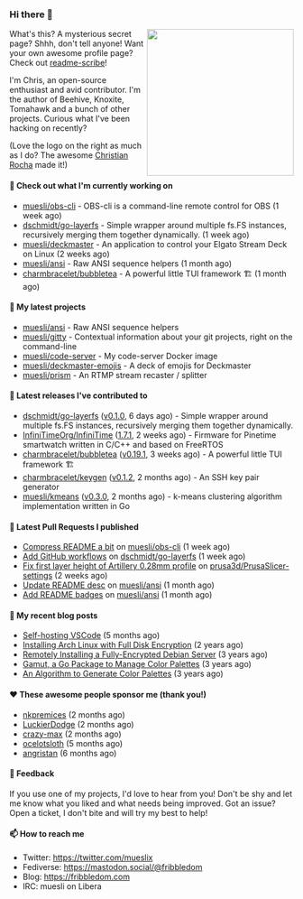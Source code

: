 ### Hi there 👋

<img align="right" src="https://raw.githubusercontent.com/muesli/muesli/master/assets/termenv.png" width="260">

What's this? A mysterious secret page? Shhh, don't tell anyone!
Want your own awesome profile page? Check out [readme-scribe](https://github.com/muesli/readme-scribe)!

I'm Chris, an open-source enthusiast and avid contributor. I'm the author of Beehive, Knoxite, Tomahawk and a bunch
of other projects. Curious what I've been hacking on recently?

(Love the logo on the right as much as I do? The awesome [Christian Rocha](https://github.com/meowgorithm/) made it!)

#### 👷 Check out what I'm currently working on

- [muesli/obs-cli](https://github.com/muesli/obs-cli) - OBS-cli is a command-line remote control for OBS (1 week ago)
- [dschmidt/go-layerfs](https://github.com/dschmidt/go-layerfs) - Simple wrapper around multiple fs.FS instances, recursively merging them together dynamically. (1 week ago)
- [muesli/deckmaster](https://github.com/muesli/deckmaster) - An application to control your Elgato Stream Deck on Linux (2 weeks ago)
- [muesli/ansi](https://github.com/muesli/ansi) - Raw ANSI sequence helpers (1 month ago)
- [charmbracelet/bubbletea](https://github.com/charmbracelet/bubbletea) - A powerful little TUI framework 🏗 (1 month ago)

#### 🌱 My latest projects

- [muesli/ansi](https://github.com/muesli/ansi) - Raw ANSI sequence helpers
- [muesli/gitty](https://github.com/muesli/gitty) - Contextual information about your git projects, right on the command-line
- [muesli/code-server](https://github.com/muesli/code-server) - My code-server Docker image
- [muesli/deckmaster-emojis](https://github.com/muesli/deckmaster-emojis) - A deck of emojis for Deckmaster
- [muesli/prism](https://github.com/muesli/prism) - An RTMP stream recaster / splitter

#### 🔭 Latest releases I've contributed to

- [dschmidt/go-layerfs](https://github.com/dschmidt/go-layerfs) ([v0.1.0](https://github.com/dschmidt/go-layerfs/releases/tag/v0.1.0), 6 days ago) - Simple wrapper around multiple fs.FS instances, recursively merging them together dynamically.
- [InfiniTimeOrg/InfiniTime](https://github.com/InfiniTimeOrg/InfiniTime) ([1.7.1](https://github.com/InfiniTimeOrg/InfiniTime/releases/tag/1.7.1), 2 weeks ago) - Firmware for Pinetime smartwatch written in C/C&#43;&#43; and based on FreeRTOS
- [charmbracelet/bubbletea](https://github.com/charmbracelet/bubbletea) ([v0.19.1](https://github.com/charmbracelet/bubbletea/releases/tag/v0.19.1), 3 weeks ago) - A powerful little TUI framework 🏗
- [charmbracelet/keygen](https://github.com/charmbracelet/keygen) ([v0.1.2](https://github.com/charmbracelet/keygen/releases/tag/v0.1.2), 2 months ago) - An SSH key pair generator
- [muesli/kmeans](https://github.com/muesli/kmeans) ([v0.3.0](https://github.com/muesli/kmeans/releases/tag/v0.3.0), 2 months ago) - k-means clustering algorithm implementation written in Go

#### 🔨 Latest Pull Requests I published

- [Compress README a bit](https://github.com/muesli/obs-cli/pull/24) on [muesli/obs-cli](https://github.com/muesli/obs-cli) (1 week ago)
- [Add GitHub workflows](https://github.com/dschmidt/go-layerfs/pull/1) on [dschmidt/go-layerfs](https://github.com/dschmidt/go-layerfs) (1 week ago)
- [Fix first layer height of Artillery 0.28mm profile](https://github.com/prusa3d/PrusaSlicer-settings/pull/145) on [prusa3d/PrusaSlicer-settings](https://github.com/prusa3d/PrusaSlicer-settings) (2 weeks ago)
- [Update README desc](https://github.com/muesli/ansi/pull/4) on [muesli/ansi](https://github.com/muesli/ansi) (1 month ago)
- [Add README badges](https://github.com/muesli/ansi/pull/3) on [muesli/ansi](https://github.com/muesli/ansi) (1 month ago)

#### 📜 My recent blog posts

- [Self-hosting VSCode](https://fribbledom.com/posts/selfhosting-vscode/) (5 months ago)
- [Installing Arch Linux with Full Disk Encryption](https://fribbledom.com/posts/encrypted-arch-install/) (2 years ago)
- [Remotely Installing a Fully-Encrypted Debian Server](https://fribbledom.com/posts/encrypted-remote-debian-install/) (3 years ago)
- [Gamut, a Go Package to Manage Color Palettes](https://fribbledom.com/posts/gamut-package-to-handle-color-palettes/) (3 years ago)
- [An Algorithm to Generate Color Palettes](https://fribbledom.com/posts/an-algorithm-to-generate-color-palettes/) (3 years ago)

#### ❤️ These awesome people sponsor me (thank you!)

- [nkpremices](https://github.com/nkpremices) (2 months ago)
- [LuckierDodge](https://github.com/LuckierDodge) (2 months ago)
- [crazy-max](https://github.com/crazy-max) (2 months ago)
- [ocelotsloth](https://github.com/ocelotsloth) (5 months ago)
- [angristan](https://github.com/angristan) (6 months ago)

#### 💬 Feedback

If you use one of my projects, I'd love to hear from you! Don't be shy and let me know what you liked
and what needs being improved. Got an issue? Open a ticket, I don't bite and will try my best to help!

#### 📫 How to reach me

- Twitter: https://twitter.com/mueslix
- Fediverse: https://mastodon.social/@fribbledom
- Blog: https://fribbledom.com
- IRC: muesli on Libera
